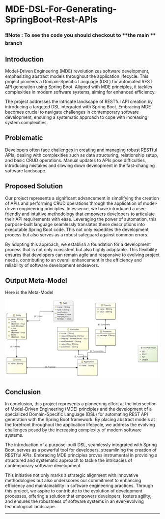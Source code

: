 # MDE-DSL-For-Generating-SpringBoot-Rest-APIs
### ❗❗Note : To see the code you should checkout to **the main ** branch

## Introduction
Model-Driven Engineering (MDE) revolutionizes software development, emphasizing abstract models throughout the application lifecycle. This project pioneers a Domain-Specific Language (DSL) for automated REST API generation using Spring Boot. Aligned with MDE principles, it tackles complexities in modern software systems, aiming for enhanced efficiency.

The project addresses the intricate landscape of RESTful API creation by introducing a targeted DSL integrated with Spring Boot. Embracing MDE becomes crucial to navigate challenges in contemporary software development, ensuring a systematic approach to cope with increasing system complexities.

## Problematic
Developers often face challenges in creating and managing robust RESTful APIs, dealing with complexities such as data structuring, relationship setup, and basic CRUD operations. Manual updates to APIs pose difficulties, introducing mistakes and slowing down development in the fast-changing software landscape.

## Proposed Solution
Our project represents a significant advancement in simplifying the creation of APIs and performing CRUD operations through the application of model-driven engineering principles. In essence, we have introduced a user-friendly and intuitive methodology that empowers developers to articulate their API requirements with ease. Leveraging the power of automation, this purpose-built language seamlessly translates these descriptions into executable Spring Boot code. This not only expedites the development process but also serves as a robust safeguard against common errors. 

By adopting this approach, we establish a foundation for a development process that is not only consistent but also highly adaptable. This flexibility ensures that developers can remain agile and responsive to evolving project needs, contributing to an overall enhancement in the efficiency and reliability of software development endeavors.

## Output Meta-Model
Here is the Meta-Model

![alt text](https://github.com/JobeeeAID/MDE-DSL-For-Generating-SpringBoot-Rest-APIs/blob/a6350a2461ba13b78e6c1410d12fc804e1d16715/Spring2Text/model/springModel%20class%20diagram.jpg)

## Conclusion


In conclusion, this project represents a pioneering effort at the intersection of Model-Driven Engineering (MDE) principles and the development of a specialized Domain-Specific Language (DSL) for automating REST API generation with the Spring Boot framework. By placing abstract models at the forefront throughout the application lifecycle, we address the evolving challenges posed by the increasing complexity of modern software systems.

The introduction of a purpose-built DSL, seamlessly integrated with Spring Boot, serves as a powerful tool for developers, streamlining the creation of RESTful APIs. Embracing MDE principles proves instrumental in providing a structured and systematic approach to tackle the intricacies of contemporary software development.

This initiative not only marks a strategic alignment with innovative methodologies but also underscores our commitment to enhancing efficiency and maintainability in software engineering practices. Through this project, we aspire to contribute to the evolution of development processes, offering a solution that empowers developers, fosters agility, and ensures the robustness of software systems in an ever-evolving technological landscape.

---

